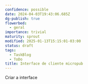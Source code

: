 ```yaml
---
confidence: possible
date: 2024-04-03T19:43:06.685Z
dg-publish: true
flowerbed:
  - geral
importance: trivial
maturity: sprout
modified: 2025-01-13T15:15:01-03:00
status: draft
tags:
  - TaskBlog
  - ToDo
title: Interface de cliente micropub
---
```


Criar a interface
